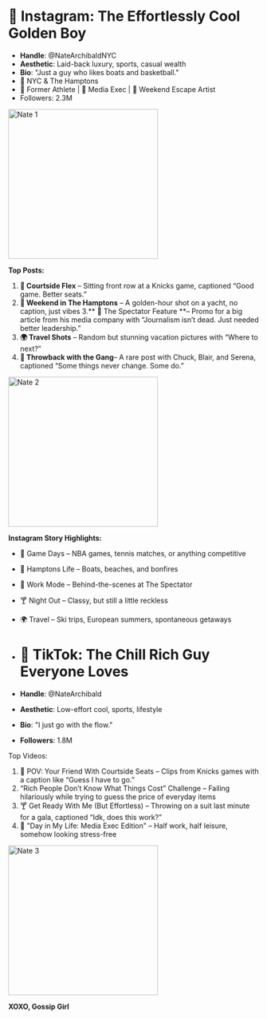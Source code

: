 # 📸 Instagram: The Effortlessly Cool Golden Boy
* **Handle**: @NateArchibaldNYC
* **Aesthetic**: Laid-back luxury, sports, casual wealth
* **Bio**: "Just a guy who likes boats and basketball."
* 📍 NYC & The Hamptons
* 🏀 Former Athlete | 📰 Media Exec | 🚤 Weekend Escape Artist
* Followers: 2.3M

<img src="https://i.pinimg.com/736x/dc/21/77/dc21779a0b3a2c5ee03757a696950284.jpg" alt="Nate 1" width="300">

**Top Posts:**
1. **🏀 Courtside Flex** – Sitting front row at a Knicks game, captioned “Good game. Better seats.”
2. **🚤 Weekend in The Hamptons** – A golden-hour shot on a yacht, no caption, just vibes
3.** 📰 The Spectator Feature **– Promo for a big article from his media company with “Journalism isn’t dead. Just needed better leadership.”
4. **🌍 Travel Shots** – Random but stunning vacation pictures with “Where to next?”
5. **📸 Throwback with the Gang**– A rare post with Chuck, Blair, and Serena, captioned “Some things never change. Some do.”

<img src="https://i.pinimg.com/736x/f7/4d/9e/f74d9e69a4d3863640417cf7993b3b0d.jpg" alt="Nate 2" width="300">

**Instagram Story Highlights:**
* 🏀 Game Days – NBA games, tennis matches, or anything competitive
* 🚤 Hamptons Life – Boats, beaches, and bonfires
* 📰 Work Mode – Behind-the-scenes at The Spectator
* 🍸 Night Out – Classy, but still a little reckless
* 🌍 Travel – Ski trips, European summers, spontaneous getaways

* # 🎵 TikTok: The Chill Rich Guy Everyone Loves
* **Handle**: @NateArchibald
* **Aesthetic**: Low-effort cool, sports, lifestyle
* **Bio**: "I just go with the flow."
* **Followers**: 1.8M

Top Videos:
1. 🏀 POV: Your Friend With Courtside Seats – Clips from Knicks games with a caption like “Guess I have to go.”
2. “Rich People Don’t Know What Things Cost” Challenge – Failing hilariously while trying to guess the price of everyday items
3. 🍸 Get Ready With Me (But Effortless) – Throwing on a suit last minute for a gala, captioned “Idk, does this work?”
4. 📰 "Day in My Life: Media Exec Edition" – Half work, half leisure, somehow looking stress-free

<img src="https://i.pinimg.com/736x/13/04/a9/1304a99fa2c635985255ed90e0a5d06f.jpg" alt="Nate 3" width="300">


**XOXO, Gossip Girl**  
